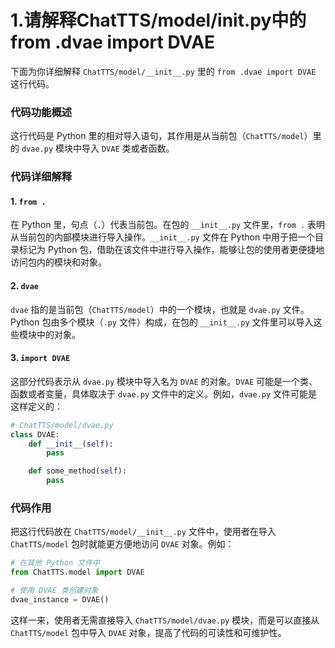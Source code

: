# 1.请解释ChatTTS/model/__init__.py中的 from .dvae import DVAE

下面为你详细解释 `ChatTTS/model/__init__.py` 里的 `from .dvae import DVAE` 这行代码。

### 代码功能概述
这行代码是 Python 里的相对导入语句，其作用是从当前包（`ChatTTS/model`）里的 `dvae.py` 模块中导入 `DVAE` 类或者函数。

### 代码详细解释

#### 1. `from .`
在 Python 里，句点（`.`）代表当前包。在包的 `__init__.py` 文件里，`from .` 表明从当前包的内部模块进行导入操作。`__init__.py` 文件在 Python 中用于把一个目录标记为 Python 包，借助在该文件中进行导入操作，能够让包的使用者更便捷地访问包内的模块和对象。

#### 2. `dvae`
`dvae` 指的是当前包（`ChatTTS/model`）中的一个模块，也就是 `dvae.py` 文件。Python 包由多个模块（`.py` 文件）构成，在包的 `__init__.py` 文件里可以导入这些模块中的对象。

#### 3. `import DVAE`
这部分代码表示从 `dvae.py` 模块中导入名为 `DVAE` 的对象。`DVAE` 可能是一个类、函数或者变量，具体取决于 `dvae.py` 文件中的定义。例如，`dvae.py` 文件可能是这样定义的：
```python
# ChatTTS/model/dvae.py
class DVAE:
    def __init__(self):
        pass

    def some_method(self):
        pass
```

### 代码作用
把这行代码放在 `ChatTTS/model/__init__.py` 文件中，使用者在导入 `ChatTTS/model` 包时就能更方便地访问 `DVAE` 对象。例如：
```python
# 在其他 Python 文件中
from ChatTTS.model import DVAE

# 使用 DVAE 类创建对象
dvae_instance = DVAE()
```

这样一来，使用者无需直接导入 `ChatTTS/model/dvae.py` 模块，而是可以直接从 `ChatTTS/model` 包中导入 `DVAE` 对象，提高了代码的可读性和可维护性。 
